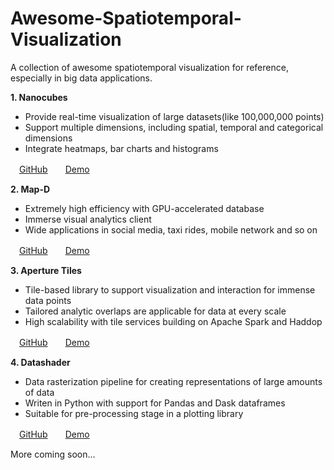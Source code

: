 # Awesome-Spatiotemporal-Visualization
A collection of awesome spatiotemporal visualization for reference, especially in big data applications.

**1. Nanocubes**
* Provide real-time visualization of large datasets(like 100,000,000 points)
* Support multiple dimensions, including spatial, temporal and categorical dimensions
* Integrate heatmaps, bar charts and histograms


　[GitHub](https://github.com/laurolins/nanocube)　　[Demo](http://www.nanocubes.net/)


**2. Map-D**
* Extremely high efficiency with GPU-accelerated database
* Immerse visual analytics client
* Wide applications in social media, taxi rides, mobile network and so on


　[GitHub](https://github.com/mapd)　　[Demo](https://www.mapd.com/demos/)


**3. Aperture Tiles**
* Tile-based library to support visualization and interaction for immense data points
* Tailored analytic overlaps are applicable for data at every scale
* High scalability with tile services building on Apache Spark and Haddop


　[GitHub](https://github.com/unchartedsoftware/aperture-tiles)　　[Demo](http://aperturetiles.com/)


**4. Datashader**
* Data rasterization pipeline for creating representations of large amounts of data
* Writen in Python with support for Pandas and Dask dataframes
* Suitable for pre-processing stage in a plotting library


　[GitHub](https://github.com/bokeh/datashader)　　[Demo](http://go2.continuum.io/JN12XH0g0W0Rb300CZ00000)


More coming soon...

